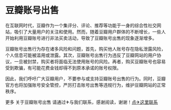 # 豆瓣账号出售

在互联网时代，豆瓣作为一个集评分、评论、推荐等功能于一身的综合性社交网站，吸引了大量用户的关注和使用。然而，随着豆瓣用户群体的不断增长，一些人开始利用豆瓣账号进行非法买卖活动，导致了豆瓣账号出售的现象逐渐增多。

豆瓣账号出售行为存在诸多风险和问题，首先，购买他人账号存在隐私泄露风险，个人信息可能被滥用或泄露。其次，豆瓣账号出售行为违反了豆瓣网站的用户协议，一旦被封禁，购买者将面临无法使用账号的风险。再者，购买豆瓣账号也容易受到欺骗，有可能花费金钱却得不到原本承诺的账号权限。

因此，我们呼吁广大豆瓣用户，不要参与或支持豆瓣账号出售的行为。同时，豆瓣官方也将加强账号安全管控，严厉打击账号出售等违规行为，维护豆瓣网站的正常秩序。

更多 关于豆瓣账号出售 请通过✈与我们联系，感谢阅读，谢谢！[点✈这里联系](https://acc.k02.cc)